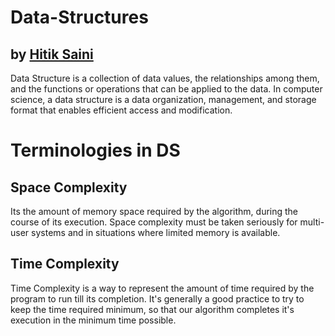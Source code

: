 # Data-Structures

## by [Hitik Saini](https://hitik20.tech/)
Data Structure is a collection of data values, the relationships among them, and the functions or operations that can be applied to the data.
In computer science, a data structure is a data organization, management, and storage format that enables efficient access and modification.

# Terminologies in DS

## Space Complexity
Its the amount of memory space required by the algorithm, during the course of its execution. Space complexity must be taken seriously for multi-user systems and in situations where limited memory is available.

## Time Complexity
Time Complexity is a way to represent the amount of time required by the program to run till its completion. It's generally a good practice to try to keep the time required minimum, so that our algorithm completes it's execution in the minimum time possible.
